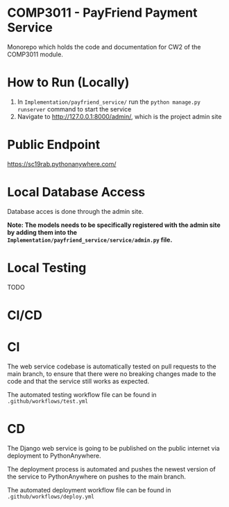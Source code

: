 # COMP3011 - PayFriend Payment Service
Monorepo which holds the code and documentation for CW2 of the COMP3011 module.

# How to Run (Locally)
1. In `Implementation/payfriend_service/` run the `python manage.py runserver` command to start the service
2. Navigate to http://127.0.0.1:8000/admin/, which is the project admin site

# Public Endpoint
https://sc19rab.pythonanywhere.com/

# Local Database Access
Database acces is done through the admin site. 

**Note: The models needs to be specifically registered with the admin site by adding them into the `Implementation/payfriend_service/service/admin.py` file.**

# Local Testing
TODO

# CI/CD

# CI
The web service codebase is automatically tested on pull requests to the main branch, to ensure that there were no breaking changes made to the code and that the service still works as expected.

The automated testing workflow file can be found in `.github/workflows/test.yml`

# CD
The Django web service is going to be published on the public internet via deployment to PythonAnywhere.

The deployment process is automated and pushes the newest version of the service to PythonAnywhere on pushes to the main branch.

The automated deployment workflow file can be found in `.github/workflows/deploy.yml`
